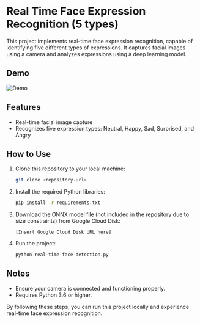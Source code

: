 # Real Time Face Expression Recognition (5 types)

This project implements real-time face expression recognition, capable of identifying five different types of expressions. It captures facial images using a camera and analyzes expressions using a deep learning model.

## Demo

![Demo](demo.gif)

## Features

- Real-time facial image capture
- Recognizes five expression types: Neutral, Happy, Sad, Surprised, and Angry

## How to Use

1. Clone this repository to your local machine:

   ```bash
   git clone <repository-url>
   ```

2. Install the required Python libraries:

   ```bash
   pip install -r requirements.txt
   ```

3. Download the ONNX model file (not included in the repository due to size constraints) from Google Cloud Disk:

   ```
   [Insert Google Cloud Disk URL here]
   ```

4. Run the project:
   ```bash
   python real-time-face-detection.py
   ```

## Notes

- Ensure your camera is connected and functioning properly.
- Requires Python 3.6 or higher.

By following these steps, you can run this project locally and experience real-time face expression recognition.
